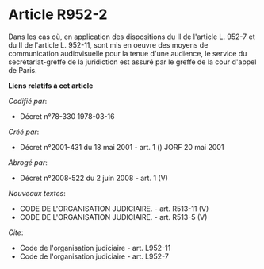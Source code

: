 # Article R952-2

Dans les cas où, en application des dispositions du II de l'article L. 952-7 et du II de l'article L. 952-11, sont mis en
oeuvre des moyens de communication audiovisuelle pour la tenue d'une audience, le service du secrétariat-greffe de la
juridiction est assuré par le greffe de la cour d'appel de Paris.

**Liens relatifs à cet article**

_Codifié par_:

  - Décret n°78-330 1978-03-16

_Créé par_:

  - Décret n°2001-431 du 18 mai 2001 - art. 1 () JORF 20 mai 2001

_Abrogé par_:

  - Décret n°2008-522 du 2 juin 2008 - art. 1 (V)

_Nouveaux textes_:

  - CODE DE L'ORGANISATION JUDICIAIRE. - art. R513-11 (V)
  - CODE DE L'ORGANISATION JUDICIAIRE. - art. R513-5 (V)

_Cite_:

  - Code de l'organisation judiciaire - art. L952-11
  - Code de l'organisation judiciaire - art. L952-7
